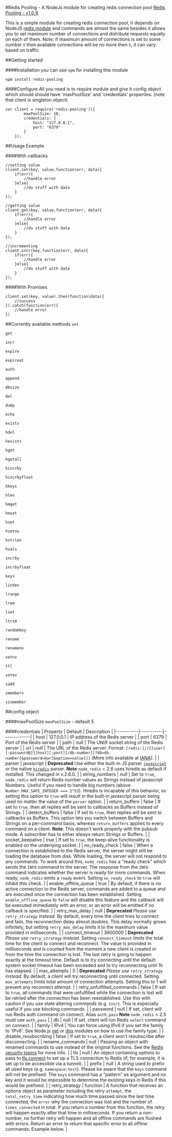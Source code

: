 #Redis Pooling - A NodeJs module for creating redis connection pool
[Redis Pooling - v1.0.9](https://npmjs.com/package/redis-pooling)

This is a simple module for creating redis connection pool, it depends on NodeJS [redis module](https://github.com/NodeRedis/node_redis) and commands are almost the same
besides it allows you to set maximum number of connections and distribute requests equally on each of them. 
Note: if maximum amount of connections is set to some number `X` then available connections will be no more then `X`, it can 
vary based on traffic
 
##Getting started

####Installation
you can use `npm` for installing this module

`npm install redis-pooling`


####Configure
All you need is to require module and give it config object which should should have 'maxPoolSize' and 'credentials'
properties. (note that client is singleton object)

```
var client = require('redis-pooling')({
        maxPoolSize: 10,
        credentials: {
            host: "127.0.0.1",
            port: "6379"
        }
    });
``` 
   
    
##Usage Example

####With callbacks
```
//setting value
client.set(key, value,function(err, data){
    if(err){
        //handle error
    }else{
        //do stuff with data
    }
});

//getting value
client.get(key, value,function(err, data){
    if(err){
        //handle error
    }else{
        //do stuff with data
    }
});

//incrementing
client.incr(key,function(err, data){
    if(err){
        //handle error
    }else{
        //do stuff with data
    }
});
```

####With Promises
```
client.set(key, value).then(function(data){
    //success
}).catch(function(err){
    //handle error      
})
```

##Currently available methods
`set` 

`get` 

`incr` 

`expire` 

`expireat` 

`auth`

`append`

`dbsize`

`del`

`dump`

`echo`

`exists`

`hdel`

`hexists`

`hget`

`hgetall`

`hincrby`

`hincrbyfloat`

`hkeys`

`hlen`

`hmget`

`hmset`

`hset`

`hsetnx`

`hstrlen`

`hvals`

`incrby`

`incrbyfloat`

`keys`

`lindex`

`lrange`

`lrem`

`lset`

`ltrim`

`randomkey`

`rename`

`renamenx`

`setnx`

`ttl`

`setex`

`sadd`

`smembers`

`sismember`

##config object

####maxPoolSize
`maxPoolSize` - default 5

####credentials
| Property  | Default   | Description |
|-----------|-----------|-------------|
| host      | 127.0.0.1 | IP address of the Redis server |
| port      | 6379      | Port of the Redis server |
| path      | null      | The UNIX socket string of the Redis server |
| url       | null      | The URL of the Redis server. Format: `[redis:]//[[user][:password@]][host][:port][/db-number][?db=db-number[&password=bar[&option=value]]]` (More info avaliable at [IANA](http://www.iana.org/assignments/uri-schemes/prov/redis)). |
| parser    | javascript | __Deprecated__ Use either the built-in JS parser [`javascript`]() or the native [`hiredis`]() parser. __Note__ `node_redis` < 2.6 uses hiredis as default if installed. This changed in v.2.6.0. |
| string_numbers | null | Set to `true`, `node_redis` will return Redis number values as Strings instead of javascript Numbers. Useful if you need to handle big numbers (above `Number.MAX_SAFE_INTEGER === 2^53`). Hiredis is incapable of this behavior, so setting this option to `true` will result in the built-in javascript parser being used no matter the value of the `parser` option. |
| return_buffers | false | If set to `true`, then all replies will be sent to callbacks as Buffers instead of Strings. |
| detect_buffers | false | If set to `true`, then replies will be sent to callbacks as Buffers. This option lets you switch between Buffers and Strings on a per-command basis, whereas `return_buffers` applies to every command on a client. __Note__: This doesn't work properly with the pubsub mode. A subscriber has to either always return Strings or Buffers. |
| socket_keepalive | true | If set to `true`, the keep-alive functionality is enabled on the underlying socket. |
| no_ready_check | false |  When a connection is established to the Redis server, the server might still be loading the database from disk. While loading, the server will not respond to any commands. To work around this, `node_redis` has a "ready check" which sends the `INFO` command to the server. The response from the `INFO` command indicates whether the server is ready for more commands. When ready, `node_redis` emits a `ready` event. Setting `no_ready_check` to `true` will inhibit this check. |
| enable_offline_queue |  true | By default, if there is no active connection to the Redis server, commands are added to a queue and are executed once the connection has been established. Setting `enable_offline_queue` to `false` will disable this feature and the callback will be executed immediately with an error, or an error will be emitted if no callback is specified. |
| retry_max_delay | null | __Deprecated__ _Please use `retry_strategy` instead._ By default, every time the client tries to connect and fails, the reconnection delay almost doubles. This delay normally grows infinitely, but setting `retry_max_delay` limits it to the maximum value provided in milliseconds. |
| connect_timeout | 3600000 | __Deprecated__ _Please use `retry_strategy` instead._ Setting `connect_timeout` limits the total time for the client to connect and reconnect. The value is provided in milliseconds and is counted from the moment a new client is created or from the time the connection is lost. The last retry is going to happen exactly at the timeout time. Default is to try connecting until the default system socket timeout has been exceeded and to try reconnecting until 1h has elapsed. |
| max_attempts | 0 | __Deprecated__ _Please use `retry_strategy` instead._ By default, a client will try reconnecting until connected. Setting `max_attempts` limits total amount of connection attempts. Setting this to 1 will prevent any reconnect attempt. |
| retry_unfulfilled_commands | false | If set to `true`, all commands that were unfulfilled while the connection is lost will be retried after the connection has been reestablished. Use this with caution if you use state altering commands (e.g. `incr`). This is especially useful if you use blocking commands. |
| password | null | If set, client will run Redis auth command on connect. Alias `auth_pass` __Note__ `node_redis` < 2.5 must use `auth_pass` |
| db | null | If set, client will run Redis `select` command on connect. |
| family | IPv4 | You can force using IPv6 if you set the family to 'IPv6'. See Node.js [net](https://nodejs.org/api/net.html) or [dns](https://nodejs.org/api/dns.html) modules on how to use the family type. |
| disable_resubscribing | false | If set to `true`, a client won't resubscribe after disconnecting. |
| rename_commands | null | Passing an object with renamed commands to use instead of the original functions. See the [Redis security topics](http://redis.io/topics/security) for more info. |
| tls | null | An object containing options to pass to [tls.connect](http://nodejs.org/api/tls.html#tls_tls_connect_port_host_options_callback) to set up a TLS connection to Redis (if, for example, it is set up to be accessible via a tunnel). |
| prefix | null | A string used to prefix all used keys (e.g. `namespace:test`). Please be aware that the `keys` command will not be prefixed. The `keys` command has a "pattern" as argument and no key and it would be impossible to determine the existing keys in Redis if this would be prefixed. |
| retry_strategy | function | A function that receives an options object as parameter including the retry `attempt`, the `total_retry_time` indicating how much time passed since the last time connected, the `error` why the connection was lost and the number of `times_connected` in total. If you return a number from this function, the retry will happen exactly after that time in milliseconds. If you return a non-number, no further retry will happen and all offline commands are flushed with errors. Return an error to return that specific error to all offline commands. Example below. |


